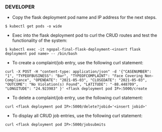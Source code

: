 ### DEVELOPER
- Copy the flask deployment pod name and IP address for the next steps.
```
$ kubectl get pods -o wide
```
- Exec into the flask deployment pod to curl the CRUD routes and test the functionality of the system:
```
$ kubectl exec -it ngopal-final-flask-deployment-<insert flask deployment pod name> -- /bin/bash
```
- To create a complaint/job entry, use the following curl statement:
```
curl -X POST -H "content-type: application/json" -d '{"CASENUMBER": "1", "TYPEOFBUSINESS": "Bar", "TYPEOFCOMPLAINT": "Face Covering Non-Compliance", "OPENDATE": "2021-05-03", "CLOSEDATE": "2021-05-03", "OUTCOME": "No Violation(s) Found", "LATITUDE": "-88.448709", "LONGITUDE": "24.923983" }' <flask deployment pod IP>:5000/create
```
- To delete a complaint/job entry, use the following curl statement:
```
curl <flask deployment pod IP>:5000/delete?jobid='<insert jobid>'
```
- To display all CRUD job entries, use the following curl statement:
```
curl <flask deployment pod IP>:5000/jobsubmits
```
